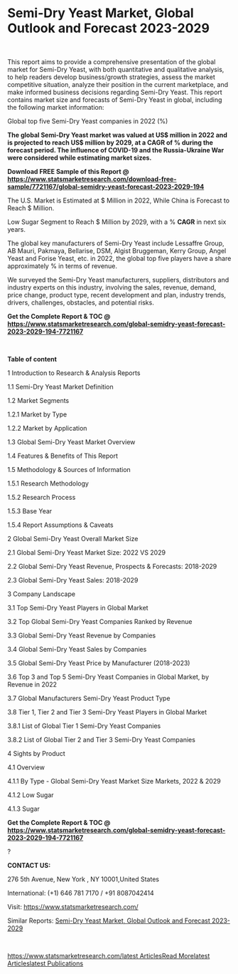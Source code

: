 <h1>Semi-Dry Yeast Market, Global Outlook and Forecast 2023-2029</h1><br/><p>This report aims to provide a comprehensive presentation of the global market for Semi-Dry Yeast, with both quantitative and qualitative analysis, to help readers develop business/growth strategies, assess the market competitive situation, analyze their position in the current marketplace, and make informed business decisions regarding Semi-Dry Yeast. This report contains market size and forecasts of Semi-Dry Yeast in global, including the following market information:</p>
 
 
 
 <p>Global top five Semi-Dry Yeast companies in 2022 (%)</p>
 
 
 
 <p><strong>The global Semi-Dry Yeast market was valued at US$ million in 2022 and is projected to reach US$ million by 2029, at a <strong>CAGR</strong> of % during the forecast period. The influence of COVID-19 and the Russia-Ukraine War were considered while estimating market sizes.</strong></p>
 
 
 
 <p><strong>Download FREE Sample of this Report @ <a href="https://www.statsmarketresearch.com/download-free-sample/7721167/global-semidry-yeast-forecast-2023-2029-194">https://www.statsmarketresearch.com/download-free-sample/7721167/global-semidry-yeast-forecast-2023-2029-194</a></strong></p>
 
 
 
 <p>The U.S. Market is Estimated at $ Million in 2022, While China is Forecast to Reach $ Million.</p>
 
 
 
 <p>Low Sugar Segment to Reach $ Million by 2029, with a % <strong>CAGR</strong> in next six years.</p>
 
 
 
 <p>The global key manufacturers of Semi-Dry Yeast include Lessaffre Group, AB Mauri, Pakmaya, Bellarise, DSM, Algist Bruggeman, Kerry Group, Angel Yeast and Forise Yeast, etc. in 2022, the global top five players have a share approximately % in terms of revenue.</p>
 
 
 
 <p>We surveyed the Semi-Dry Yeast manufacturers, suppliers, distributors and industry experts on this industry, involving the sales, revenue, demand, price change, product type, recent development and plan, industry trends, drivers, challenges, obstacles, and potential risks.</p>
 
 
 
 <div><b>Get the Complete Report & TOC @ <a href="https://www.statsmarketresearch.com/global-semidry-yeast-forecast-2023-2029-194-7721167">https://www.statsmarketresearch.com/global-semidry-yeast-forecast-2023-2029-194-7721167</a></b></div>
 
 
 
 <p><br />
 
 <b>Table of content</b></p>
 
 
 
 <p>1 Introduction to Research & Analysis Reports<br />
 
 1.1 Semi-Dry Yeast Market Definition<br />
 
 1.2 Market Segments<br />
 
 1.2.1 Market by Type<br />
 
 1.2.2 Market by Application<br />
 
 1.3 Global Semi-Dry Yeast Market Overview<br />
 
 1.4 Features & Benefits of This Report<br />
 
 1.5 Methodology & Sources of Information<br />
 
 1.5.1 Research Methodology<br />
 
 1.5.2 Research Process<br />
 
 1.5.3 Base Year<br />
 
 1.5.4 Report Assumptions & Caveats<br />
 
 2 Global Semi-Dry Yeast Overall Market Size<br />
 
 2.1 Global Semi-Dry Yeast Market Size: 2022 VS 2029<br />
 
 2.2 Global Semi-Dry Yeast Revenue, Prospects & Forecasts: 2018-2029<br />
 
 2.3 Global Semi-Dry Yeast Sales: 2018-2029<br />
 
 3 Company Landscape<br />
 
 3.1 Top Semi-Dry Yeast Players in Global Market<br />
 
 3.2 Top Global Semi-Dry Yeast Companies Ranked by Revenue<br />
 
 3.3 Global Semi-Dry Yeast Revenue by Companies<br />
 
 3.4 Global Semi-Dry Yeast Sales by Companies<br />
 
 3.5 Global Semi-Dry Yeast Price by Manufacturer (2018-2023)<br />
 
 3.6 Top 3 and Top 5 Semi-Dry Yeast Companies in Global Market, by Revenue in 2022<br />
 
 3.7 Global Manufacturers Semi-Dry Yeast Product Type<br />
 
 3.8 Tier 1, Tier 2 and Tier 3 Semi-Dry Yeast Players in Global Market<br />
 
 3.8.1 List of Global Tier 1 Semi-Dry Yeast Companies<br />
 
 3.8.2 List of Global Tier 2 and Tier 3 Semi-Dry Yeast Companies<br />
 
 4 Sights by Product<br />
 
 4.1 Overview<br />
 
 4.1.1 By Type - Global Semi-Dry Yeast Market Size Markets, 2022 & 2029<br />
 
 4.1.2 Low Sugar<br />
 
 4.1.3 Sugar</p>
 
 
 
 <div><b>Get the Complete Report & TOC @ <a href="https://www.statsmarketresearch.com/global-semidry-yeast-forecast-2023-2029-194-7721167">https://www.statsmarketresearch.com/global-semidry-yeast-forecast-2023-2029-194-7721167</a></b></div>
 
 
 
 <p>? </p>
 
 
 
 <p><b>CONTACT US:</b><br />
 
 276 5th Avenue, New York , NY 10001,United States<br />
 
 International: (+1) 646 781 7170 / +91 8087042414<br />
 
 Visit: <a href="https://www.statsmarketresearch.com/">https://www.statsmarketresearch.com/</a><br />
 
 Similar Reports: <a href="https://www.statsmarketresearch.com/global-semidry-yeast-forecast-2023-2029-194-7721167">Semi-Dry Yeast Market, Global Outlook and Forecast 2023-2029</a><br />
 
 <br />
 
 <a href="https://gyeongbokgung.com">https://www.statsmarketresearch.com/</a><a href="https://hallyeomaritime.com">latest Articles</a><a href="https://jingwansa.com">Read More</a><a href="https://nguoiviet.jp/">latest Articles</a><a href="https://www.intelmarketresearch.com/">latest Publications</a></p>